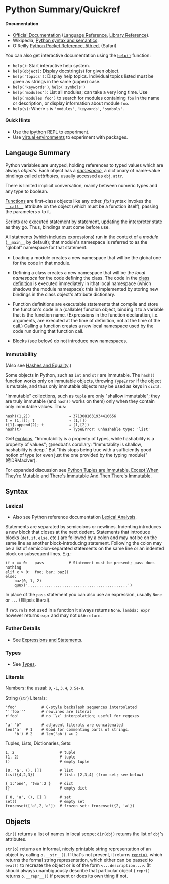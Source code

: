 Python Summary/Quickref
=======================

#### Documentation

* [Official Documentation] ([Language Reference], [Library Reference]).
* Wikipedia, [Python syntax and semantics][wp].
* O'Reilly [Python Pocket Reference, 5th ed.][ppr] (Safari)

You can also get interactive documentation using the [`help()`]
function:
- `help()`: Start interactive help system.
- `help(object)`: Display docstring(s) for given object.
- `help('topics')`: Display help topics. Individual topics listed must
  be given as strings in the same (upper) case.
- `help('keywords')`, `help('symbols')`
- `help('modules')`: List all modules; can take a very long time.
  Use `help('modules foo')` to search for modules containing `foo` in
  the name or description, or display information about module `foo`.
- `help(s)`: Where `s` is `'modules'`, `'keywords'`, `'symbols'`.

#### Quick Hints

* Use the [ipython](ipython.md) REPL to experiment.
* Use [virtual environments](test/virtualenv.md) to experiment with packages.


Langauge Summary
----------------

Python variables are untyped, holding references to typed values which
are always _objects_. Each object has a _[namespace](name-binding.md)_,
a dictionary of name-value bindings called _attributes_, usually
accessed as `obj.attr`.

There is limited implicit conversation, mainly between numeric types
and any type to boolean.

[Functions](functions.md) are first-class objects like any other.
_f(x)_ syntax invokes the [`__call__`] attribute on the object (which
must be a function itself), passing the parameters `x` to it.

Scripts are executed statement by statement, updating the interpreter
state as they go. Thus, bindings must come before use.

All statments (which includes expressions) run in the context of a
_module_ (`__main__` by default); that module's namespace is referred
to as the "global" namespace for that statement.

* Loading a module creates a new namespace that will be the global one
  for the code in that module.

* Defining a class creates a new namespace that will be the _local
  namespace_ for the code defining the class. The code in the [class
  definition](name-binding.md#classes) is executed immediately in
  ithat local namespace (which shadows the module namespace): this is
  implemented by storing new bindings in the class object's attribute
  dictionary.

* Function definitions are executable statements that compile and
  store the function's code in a (callable) function object, binding
  it to a variable that is the function name. (Expressions in the
  function declaration, i.e. arguments, are executed at the time of
  definition, not at the time of the call.) Calling a function creates
  a new local namespace used by the code run during that function
  call.

* Blocks (see below) do not introduce new namespaces.

### Immutability

(Also see [Hashes and Equality][hashandeq].)

Some objects in Python, such as `int` and `str` are immutable. The
`hash()` function works only on immutable objects, throwing
`TypeError` if the object is mutable, and thus only immutable objects
may be used as keys in `dict`s.

"Immutable" collections, such as `tuple` are only "shallow immutable";
they are truly immutable (and `hash()` works on them) only when they
contain only immutable values. Thus:

    hash((1,2))                 ⇒ 3713081631934410656
    t = (1,[]); t               ⇒ (1,[])
    t[1].append(2); t           ⇒ (1,[2])
    hash(t)                     ⇒ TypeError: unhashable type: 'list'

GvR [explains][GvRimmut], "Immutability is a property of types, while
hashability is a property of values"; @nedbat's corollary:
"Immutablity is shallow, hashability is deep." But "this stops being
true with a sufficiently good notion of type (or even just the one
provided by the typing module)" (@DRMaclver).

For expanded discussion see [Python Tuples are Immutable, Except When
They're Mutable][inventwith] and [There's Immutable And Then There's
Immutable][jenkins].


Syntax
------

### Lexical

* Also see Python reference documentation [Lexical Analysis][lexical].

Statements are separated by semicolons or newlines. Indenting
introduces a new block that closes at the next dedent. Statements that
introduce blocks (`def`, `if`, `else`, etc.) are followed by a colon
and may not be on the same line as another block-introducing
statement. Following the colon may be a list of semicolon-separated
statements on the same line or an indented block on subsequent lines.
E.g.:

    if x == 0:   pass           # Statement must be present; pass does nothing
    elif x > 0:  foo; bar; baz()
    else:
        baz(0, 1, 2)
        quux('............................................')

In place of the `pass` statement you can also use an expression,
usually `None` or `...` (Ellipsis literal).

If `return` is not used in a function it always returns `None`.
`lambda: expr` however returns `expr` and may not use `return`.

### Futher Details

* See [Expressions and Statements](expressions.md).

### Types

* See [Types](types.md).

### Literals

Numbers: the usual: `0`, `-1`, `3.4`, `3.5e-8`.

String (`str`) Literals:

    'foo'           # C-style backslash sequences interpolated
    '''foo'''       # newlines are literal
    r'foo'          # no `\x` interpolation; useful for regexes

    'a' "b"         # adjacent literals are concatenated
    len('a'  # 1    # Good for commenting parts of strings.
        'b') # 2    # len('ab') => 2

Tuples, Lists, Dictionaries, Sets:

    1, 2                    # tuple
    (1, 2)                  # tuple
    ()                      # empty tuple

    [0, 'a', (), []]        # list
    list({4,2,3})           # list: [2,3,4] (from set; see below)

    { 1:'one', 'two':2 }    # dict
    {}                      # empty dict

    { 0, 'a', (), [] }      # set
    set()                   # empty set
    frozenset(['a',2,'a'])  # frozen set: frozenset({2, 'a'})


Objects
-------

`dir()` returns a list of names in local scope; `dir(obj)` returns the
list of `obj`'s attributes.

`str(o)` returns an informal, nicely printable string representation
of an object by calling `o.__str__()`. If that's not present, it
returns [`repr(o)`], which returns the formal string representation,
which either can be passed to `eval()` to recreate the object or is of
the form `<...description...>`. (It should always unambiguously
describe that particular object.) `repr()` returns `o.__repr__()` if
present or does its own thing if not.



[CPython]: https://en.wikipedia.org/wiki/CPython
[GvRimmut]: https://twitter.com/nedbat/status/960849071157268480
[`__call__`]: https://docs.python.org/3/reference/datamodel.html#object.__call__
[`help()`]: https://docs.python.org/3/library/functions.html#help
[`repr(o)`]: https://docs.python.org/3/reference/datamodel.html#object.__repr__
[hashandeq]: https://hynek.me/articles/hashes-and-equality/
[inventwith]: https://inventwithpython.com/blog/2018/02/05/python-tuples-are-immutable-except-when-theyre-mutable/
[jenkins]: http://blog.jenkster.com/2017/01/theres-immutable-and-then-theres-immutable.html
[lambda]: https://docs.python.org/3/reference/expressions.html#lambda
[language reference]: https://docs.python.org/3/reference/
[legacy]: https://wiki.python.org/moin/Python2orPython3
[lexical]: https://docs.python.org/3/reference/lexical_analysis.html
[library reference]: https://docs.python.org/3/library/index.html
[official documentation]: <https://docs.python.org/3/>
[ppr]: https://www.safaribooksonline.com/library/view/python-pocket-reference/9781449357009/ch01.html
[wp]: https://en.wikipedia.org/wiki/Python_syntax_and_semantics
